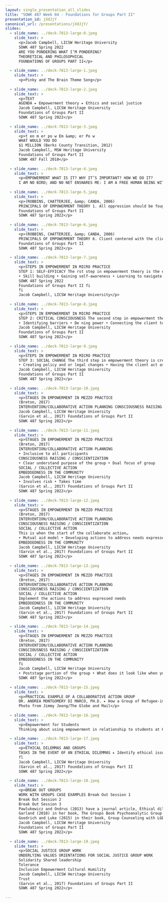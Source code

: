 ```yaml
---
layout: single_presentation_all_slides
title: "SOWK 487 Week 04 - Foundations for Groups Part II"
presentation_id: jXdJjY
canonical_url: /presentations/jXdJjY/
slides:
  - slide_name: ../deck-7813-large-0.jpeg
    slide_text: >
      <p>Jacob Campbell, LICSW Heritage University
      SOWK 487 Spring 2022
      ARE YOU PONDERING WHAT I’M PONDERING?
      THEORETICAL AND PHILOSOPHICAL
      FOUNDATIONS OF GROUPS PART II</p>
      
  - slide_name: ../deck-7813-large-1.jpeg
    slide_text: >
      <p>Pinky and The Brain Theme Song</p>
      
  - slide_name: ../deck-7813-large-2.jpeg
    slide_text: >
      <p>TEXT
      AGENDA ▸ Empowerment theory ▸ Ethics and social justice
      Jacob Campbell, LICSW Heritage University
      Foundations of Groups Part II
      SOWK 487 Spring 2022</p>
      
  - slide_name: ../deck-7813-large-3.jpeg
    slide_text: >
      <p>t en m er po w Em &amp; er Po w
      WHAT WOULD YOU DO
      $1 MILLION (Berks County Transition, 2012)
      Jacob Campbell, MSW Heritage University
      Foundations of Groups Part II
      SOWK 487 Fall 2018</p>
      
  - slide_name: ../deck-7813-large-4.jpeg
    slide_text: >
      <p>EMPOWERMENT WHAT IS IT? WHY IT’S IMPORTANT? HOW WE DO IT?
      I AM NO BIRD; AND NO NET ENSNARES ME: I AM A FREE HUMAN BEING WITH AN INDEPENDENT WILL — Charlotte Brontë, Jane Eyre</p>
      
  - slide_name: ../deck-7813-large-5.jpeg
    slide_text: >
      <p>(ROBBINS, CHATTERJEE, &amp; CANDA, 2006)
      PRINCIPALS OF EMPOWERMENT THEORY 1. All oppression should be fought 2. A systematic understanding of oppression must be maintained 3. People are capable of empowering themselves 4. People need to connect with others to work on empowerment 5. Clinician and the client share power Jacob Campbell, LICSW Heritage University
      Foundations of Groups Part II
      SOWK 487 Spring 2022</p>
      
  - slide_name: ../deck-7813-large-6.jpeg
    slide_text: >
      <p>(ROBBINS, CHATTERJEE, &amp; CANDA, 2006)
      PRINCIPALS OF EMPOWERMENT THEORY 6. Client centered with the client being encouraged to tell own story &amp; develop own goals 7. Client as “victor not victim” 8. Social change is goal, not symptom reduction. 9. Clinicians must examine how their practice may disempower clients 10.Clinician may need to be socially and politically active to address mezzo and macro needs [local, national, global issues] Jacob Campbell, LICSW Heritage University
      Foundations of Groups Part II
      SOWK 487 Spring 2022</p>
      
  - slide_name: ../deck-7813-large-7.jpeg
    slide_text: >
      <p>STEPS IN EMPOWERMENT IN MICRO PRACTICE
      STEP 1: SELF-EFFICACY The rst step in empowerment theory is the empowering of the client. This means helping them to gain self-ef cacy. This can be done by the following:
      ‣ Skill building ‣ Gaining self-awareness ‣ Learning to navigate systems
      SOWK 487 Spring 2022
      Foundations of Groups Part II fi
      fi
      Jacob Campbell, LICSW Heritage University</p>
      
  - slide_name: ../deck-7813-large-8.jpeg
    slide_text: >
      <p>STEPS IN EMPOWERMENT IN MICRO PRACTICE
      STEP 2: CRITICAL CONSCIOUSNESS The second step in empowerment theory is connecting the client to the “bigger picture.” This means helping them to gain a critical consciousness about oppression and obstacles. Some examples of this are as follows:
      ‣ Identifying barriers ‣ De ning power ‣ Connecting the client to a group ‣ Letting them know they aren’t alone fi
      Jacob Campbell, LICSW Heritage University
      Foundations of Groups Part II
      SOWK 487 Spring 2022</p>
      
  - slide_name: ../deck-7813-large-9.jpeg
    slide_text: >
      <p>STEPS IN EMPOWERMENT IN MICRO PRACTICE
      STEP 3: SOCIAL CHANGE The third step in empowerment theory is creating larger social change. The following are some possible ideas:
      ‣ Creating policy and or legal changes ‣ Having the client act as a mentor ‣ Connecting to another activity that allows them to make social change
      Jacob Campbell, LICSW Heritage University
      Foundations of Groups Part II
      SOWK 487 Spring 2022</p>
      
  - slide_name: ../deck-7813-large-10.jpeg
    slide_text: >
      <p>STAGES IN EMPOWERMENT IN MEZZO PRACTICE
      (Breton, 2017)
      INTERVENTION/COLLABORATIVE ACTION PLANNING CONSCIOUSNESS RAISING / CONSCIENTIZATION SOCIAL / COLLECTIVE ACTION EMBEDDEDNESS IN THE COMMUNITY
      Jacob Campbell, LICSW Heritage University
      (Garvin et al., 2017) Foundations of Groups Part II
      SOWK 487 Spring 2022</p>
      
  - slide_name: ../deck-7813-large-11.jpeg
    slide_text: >
      <p>STAGES IN EMPOWERMENT IN MEZZO PRACTICE
      (Breton, 2017)
      INTERVENTION/COLLABORATIVE ACTION PLANNING
      ‣ Inclusive to all participants
      CONSCIOUSNESS RAISING / CONSCIENTIZATION
      ‣ Clear understand purpose of the group ‣ Dual focus of group
      SOCIAL / COLLECTIVE ACTION
      EMBEDDEDNESS IN THE COMMUNITY
      Jacob Campbell, LICSW Heritage University
      ‣ Involves risk ‣ Takes time
      (Garvin et al., 2017) Foundations of Groups Part II
      SOWK 487 Spring 2022</p>
      
  - slide_name: ../deck-7813-large-12.jpeg
    slide_text: >
      <p>STAGES IN EMPOWERMENT IN MEZZO PRACTICE
      (Breton, 2017)
      INTERVENTION/COLLABORATIVE ACTION PLANNING
      CONSCIOUSNESS RAISING / CONSCIENTIZATION
      SOCIAL / COLLECTIVE ACTION
      This is when the start of the collaborate action…
      ‣ Mutual aid model ‣ Developing actions to address needs expressed
      EMBEDDEDNESS IN THE COMMUNITY
      Jacob Campbell, LICSW Heritage University
      (Garvin et al., 2017) Foundations of Groups Part II
      SOWK 487 Spring 2022</p>
      
  - slide_name: ../deck-7813-large-13.jpeg
    slide_text: >
      <p>STAGES IN EMPOWERMENT IN MEZZO PRACTICE
      (Breton, 2017)
      INTERVENTION/COLLABORATIVE ACTION PLANNING
      CONSCIOUSNESS RAISING / CONSCIENTIZATION
      SOCIAL / COLLECTIVE ACTION
      Implement the actions to address expressed needs
      EMBEDDEDNESS IN THE COMMUNITY
      Jacob Campbell, LICSW Heritage University
      (Garvin et al., 2017) Foundations of Groups Part II
      SOWK 487 Spring 2022</p>
      
  - slide_name: ../deck-7813-large-14.jpeg
    slide_text: >
      <p>STAGES IN EMPOWERMENT IN MEZZO PRACTICE
      (Breton, 2017)
      INTERVENTION/COLLABORATIVE ACTION PLANNING
      CONSCIOUSNESS RAISING / CONSCIENTIZATION
      SOCIAL / COLLECTIVE ACTION
      EMBEDDEDNESS IN THE COMMUNITY
      fi
      Jacob Campbell, LICSW Heritage University
      ‣ Poststage portion of the group ‣ What does it look like when you are nished or end ‣ How do we consolidate changes made (Garvin et al., 2017) Foundations of Groups Part II
      SOWK 487 Spring 2022</p>
      
  - slide_name: ../deck-7813-large-15.jpeg
    slide_text: >
      <p>PRACTICAL EXAMPLE OF A COLLABORATIVE ACTION GROUP
      DR. ANDREA MONTGOMERY DI MARCO, PH.D. ▸ How a Group of Refugee-immigrant Women Living in the Diaspora in MetroVancouver De ne Flourishing and Experience ParticipatoryHospitality: A Feminist Participatory Action Research fi
      Photo from Jimmy Jeong/The Globe and Mail</p>
      
  - slide_name: ../deck-7813-large-16.jpeg
    slide_text: >
      <p>Empowerment for Students
      Thinking about using empowerment in relationship to students at Heritage and Potential needs. Start the planning of what a social action group might look like.</p>
      
  - slide_name: ../deck-7813-large-17.jpeg
    slide_text: >
      <p>ETHICAL DILEMMAS AND GROUPS
      TASKS IN THE EVENT OF AN ETHICAL DILEMMAS ▸ Identify ethical issues ▸ Determining appropriate help ▸ Thinking critically ▸ Managing con ict ▸ Planning and implementing decisions ▸ Evaluating and follow-up
      fl
      Jacob Campbell, LICSW Heritage University
      (Garvin et al., 2017) Foundations of Groups Part II
      SOWK 487 Spring 2022</p>
      
  - slide_name: ../deck-7813-large-18.jpeg
    slide_text: >
      <p>BREAK OUT GROUPS
      WORK WITH GROUPS CASE EXAMPLES Break Out Session 1
      Break Out Session 2
      Break Out Session 3
      Pawlukewicz and Ondrus (2013) have a journal article, Ethical dilemmas: The use of applied scenarios in the helping professions. Appendix A (at the end) has a set of numbered scenarios. Talk about the following: 3, 7, 9, 11, 17, 22, and 25.
      Garland (2010) in her book, The Groups Book Psychoanalytic Group Therapy: Principles and Practice, has a number of vignettes. I’ve provided Vignette D: Verbal abuse. Read through the example and the discussion. What are thoughts that it brings up and considerations we should have?
      Goodrich and Luke (2015) in their book, Group Counseling with LGBTQI Persons provide a number of great case examples and discussions. An example about starting an empowerment group. Read through the example and the discussion. What are thoughts that it brings up and considerations we should have?
      Jacob Campbell, LICSW Heritage University
      Foundations of Groups Part II
      SOWK 487 Spring 2022</p>
      
  - slide_name: ../deck-7813-large-19.jpeg
    slide_text: >
      <p>SOCIAL JUSTICE GROUP WORK
      UNDERLYING VALUES ORIENTATIONS FOR SOCIAL JUSTICE GROUP WORK
      Solidarity Shared leadership
      Tolerance
      Inclusion Empowerment Cultural Humility
      Jacob Campbell, LICSW Heritage University
      Trust
      (Garvin et al., 2017) Foundations of Groups Part II
      SOWK 487 Spring 2022</p>
      
---
```

